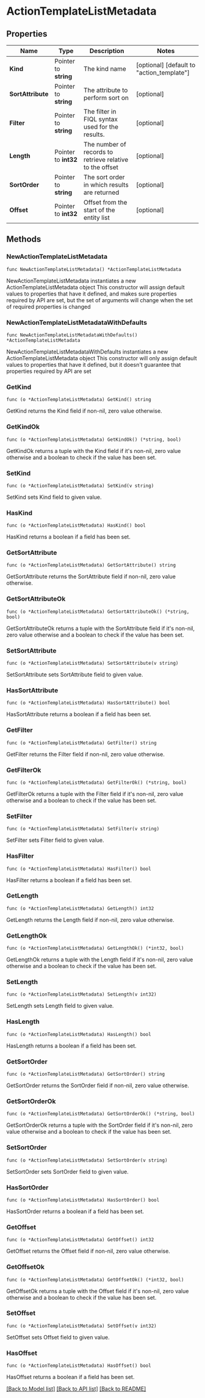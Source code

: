 # ActionTemplateListMetadata

## Properties

Name | Type | Description | Notes
------------ | ------------- | ------------- | -------------
**Kind** | Pointer to **string** | The kind name | [optional] [default to "action_template"]
**SortAttribute** | Pointer to **string** | The attribute to perform sort on | [optional] 
**Filter** | Pointer to **string** | The filter in FIQL syntax used for the results. | [optional] 
**Length** | Pointer to **int32** | The number of records to retrieve relative to the offset | [optional] 
**SortOrder** | Pointer to **string** | The sort order in which results are returned | [optional] 
**Offset** | Pointer to **int32** | Offset from the start of the entity list | [optional] 

## Methods

### NewActionTemplateListMetadata

`func NewActionTemplateListMetadata() *ActionTemplateListMetadata`

NewActionTemplateListMetadata instantiates a new ActionTemplateListMetadata object
This constructor will assign default values to properties that have it defined,
and makes sure properties required by API are set, but the set of arguments
will change when the set of required properties is changed

### NewActionTemplateListMetadataWithDefaults

`func NewActionTemplateListMetadataWithDefaults() *ActionTemplateListMetadata`

NewActionTemplateListMetadataWithDefaults instantiates a new ActionTemplateListMetadata object
This constructor will only assign default values to properties that have it defined,
but it doesn't guarantee that properties required by API are set

### GetKind

`func (o *ActionTemplateListMetadata) GetKind() string`

GetKind returns the Kind field if non-nil, zero value otherwise.

### GetKindOk

`func (o *ActionTemplateListMetadata) GetKindOk() (*string, bool)`

GetKindOk returns a tuple with the Kind field if it's non-nil, zero value otherwise
and a boolean to check if the value has been set.

### SetKind

`func (o *ActionTemplateListMetadata) SetKind(v string)`

SetKind sets Kind field to given value.

### HasKind

`func (o *ActionTemplateListMetadata) HasKind() bool`

HasKind returns a boolean if a field has been set.

### GetSortAttribute

`func (o *ActionTemplateListMetadata) GetSortAttribute() string`

GetSortAttribute returns the SortAttribute field if non-nil, zero value otherwise.

### GetSortAttributeOk

`func (o *ActionTemplateListMetadata) GetSortAttributeOk() (*string, bool)`

GetSortAttributeOk returns a tuple with the SortAttribute field if it's non-nil, zero value otherwise
and a boolean to check if the value has been set.

### SetSortAttribute

`func (o *ActionTemplateListMetadata) SetSortAttribute(v string)`

SetSortAttribute sets SortAttribute field to given value.

### HasSortAttribute

`func (o *ActionTemplateListMetadata) HasSortAttribute() bool`

HasSortAttribute returns a boolean if a field has been set.

### GetFilter

`func (o *ActionTemplateListMetadata) GetFilter() string`

GetFilter returns the Filter field if non-nil, zero value otherwise.

### GetFilterOk

`func (o *ActionTemplateListMetadata) GetFilterOk() (*string, bool)`

GetFilterOk returns a tuple with the Filter field if it's non-nil, zero value otherwise
and a boolean to check if the value has been set.

### SetFilter

`func (o *ActionTemplateListMetadata) SetFilter(v string)`

SetFilter sets Filter field to given value.

### HasFilter

`func (o *ActionTemplateListMetadata) HasFilter() bool`

HasFilter returns a boolean if a field has been set.

### GetLength

`func (o *ActionTemplateListMetadata) GetLength() int32`

GetLength returns the Length field if non-nil, zero value otherwise.

### GetLengthOk

`func (o *ActionTemplateListMetadata) GetLengthOk() (*int32, bool)`

GetLengthOk returns a tuple with the Length field if it's non-nil, zero value otherwise
and a boolean to check if the value has been set.

### SetLength

`func (o *ActionTemplateListMetadata) SetLength(v int32)`

SetLength sets Length field to given value.

### HasLength

`func (o *ActionTemplateListMetadata) HasLength() bool`

HasLength returns a boolean if a field has been set.

### GetSortOrder

`func (o *ActionTemplateListMetadata) GetSortOrder() string`

GetSortOrder returns the SortOrder field if non-nil, zero value otherwise.

### GetSortOrderOk

`func (o *ActionTemplateListMetadata) GetSortOrderOk() (*string, bool)`

GetSortOrderOk returns a tuple with the SortOrder field if it's non-nil, zero value otherwise
and a boolean to check if the value has been set.

### SetSortOrder

`func (o *ActionTemplateListMetadata) SetSortOrder(v string)`

SetSortOrder sets SortOrder field to given value.

### HasSortOrder

`func (o *ActionTemplateListMetadata) HasSortOrder() bool`

HasSortOrder returns a boolean if a field has been set.

### GetOffset

`func (o *ActionTemplateListMetadata) GetOffset() int32`

GetOffset returns the Offset field if non-nil, zero value otherwise.

### GetOffsetOk

`func (o *ActionTemplateListMetadata) GetOffsetOk() (*int32, bool)`

GetOffsetOk returns a tuple with the Offset field if it's non-nil, zero value otherwise
and a boolean to check if the value has been set.

### SetOffset

`func (o *ActionTemplateListMetadata) SetOffset(v int32)`

SetOffset sets Offset field to given value.

### HasOffset

`func (o *ActionTemplateListMetadata) HasOffset() bool`

HasOffset returns a boolean if a field has been set.


[[Back to Model list]](../README.md#documentation-for-models) [[Back to API list]](../README.md#documentation-for-api-endpoints) [[Back to README]](../README.md)


